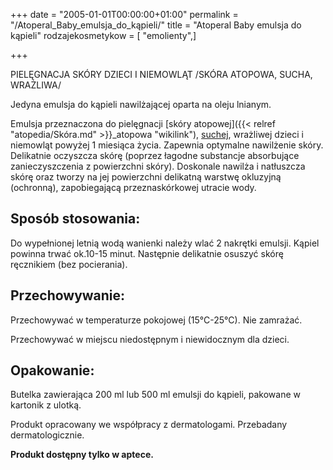 +++
date = "2005-01-01T00:00:00+01:00"
permalink = "/Atoperal_Baby_emulsja_do_kąpieli/"
title = "Atoperal Baby emulsja do kąpieli"
rodzajekosmetykow = [ "emolienty",]

+++

PIELĘGNACJA SKÓRY DZIECI I NIEMOWLĄT /SKÓRA ATOPOWA, SUCHA, WRAŻLIWA/

Jedyna emulsja do kąpieli nawilżającej oparta na oleju lnianym.

Emulsja przeznaczona do pielęgnacji [skóry atopowej]({{< relref "atopedia/Skóra.md" >}}_atopowa "wikilink"), [suchej](/atopedia/sucha_skóra "wikilink"), wrażliwej dzieci i niemowląt powyżej 1 miesiąca życia. Zapewnia optymalne nawilżenie skóry. Delikatnie oczyszcza skórę (poprzez łagodne substancje absorbujące zanieczyszczenia z powierzchni skóry). Doskonale nawilża i natłuszcza skórę oraz tworzy na jej powierzchni delikatną warstwę okluzyjną (ochronną), zapobiegającą przeznaskórkowej utracie wody.

Sposób stosowania:
------------------

Do wypełnionej letnią wodą wanienki należy wlać 2 nakrętki emulsji. Kąpiel powinna trwać ok.10-15 minut. Następnie delikatnie osuszyć skórę ręcznikiem (bez pocierania).

Przechowywanie:
---------------

Przechowywać w temperaturze pokojowej (15°C-25°C). Nie zamrażać.

Przechowywać w miejscu niedostępnym i niewidocznym dla dzieci.

Opakowanie:
-----------

Butelka zawierająca 200 ml lub 500 ml emulsji do kąpieli, pakowane w kartonik z ulotką.

Produkt opracowany we współpracy z dermatologami. Przebadany dermatologicznie.

**Produkt dostępny tylko w aptece.**
